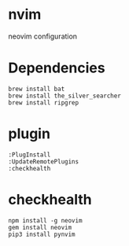 # nvim
neovim configuration

# Dependencies
```
brew install bat
brew install the_silver_searcher
brew install ripgrep
```

# plugin
```
:PlugInstall
:UpdateRemotePlugins
:checkhealth
```

# checkhealth
```
npm install -g neovim
gem install neovim
pip3 install pynvim
```
